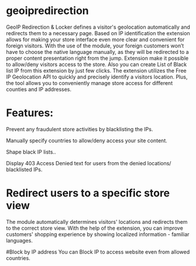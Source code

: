 # geoipredirection

GeoIP Redirection & Locker defines a visitor's geolocation automatically and redirects them to a necessary page. Based on IP identification the extension allows for making your store interface even more clear and convenient for foreign visitors. With the use of the module, your foreign customers won’t have to choose the native language manually, as they will be redirected to a proper content presentation right from the jump. Extension make it possible to allow/deny visitors access to the store. Also you can create List of Black list IP from this extension by just few clicks. The extension utilizes the Free IP Geolocation API to quickly and precisely identify a visitors location. Plus, the tool allows you to conveniently manage store access for different counties and IP addresses. 

 
# Features:


Prevent any fraudulent store activities by blacklisting the IPs.

Manually specify countries to allow/deny access your site content.

Shape black IP lists..

Display 403 Access Denied text for users from the denied locations/ blacklisted IPs.

# Redirect users to a specific store view
The module automatically determines visitors' locations and redirects them to the correct store view. With the help of the extension, you can improve customers' shopping experience by showing localized information - familiar languages.

#Block by IP address
You can Block IP to access website even from allowed countries.
